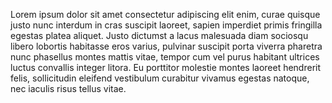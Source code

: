 Lorem ipsum dolor sit amet consectetur adipiscing elit enim, curae quisque justo nunc interdum in cras suscipit laoreet, sapien imperdiet primis fringilla egestas platea
 aliquet. Justo dictumst a lacus malesuada diam sociosqu libero lobortis habitasse eros varius, pulvinar suscipit porta viverra pharetra nunc phasellus montes mattis vitae,
  tempor cum vel purus habitant ultrices luctus convallis integer litora. Eu porttitor molestie montes laoreet hendrerit felis, sollicitudin eleifend vestibulum curabitur
   vivamus egestas natoque, nec iaculis risus tellus vitae.
   